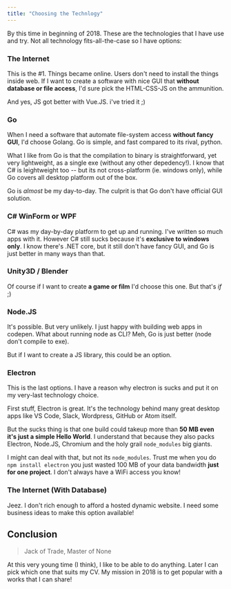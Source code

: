```yaml
---
title: "Choosing the Technlogy"
---
```


By this time in beginning of 2018. These are the technologies that I have use and try. Not all technology fits-all-the-case so I have options:

### The Internet

This is the #1. Things became online. Users don't need to install the things inside web. If I want to create a software with nice GUI that **without database or file access**, I'd sure pick the HTML-CSS-JS on the ammunition.

And yes, JS got better with Vue.JS. i've tried it ;)

### Go

When I need a software that automate file-system access **without fancy GUI**, I'd choose Golang. Go is simple, and fast compared to its rival, python.

What I like from Go is that the compilation to binary is straightforward, yet very lightweight, as a single exe (without any other depedency!). I know that C# is leightweight too -- but its not cross-platform (ie. windows only), while Go covers all desktop platform out of the box.

Go is *almost* be my day-to-day. The culprit is that Go don't have official GUI solution.

### C# WinForm or WPF

C# was my day-by-day platform to get up and running. I've written so much apps with it. However C# still sucks because it's **exclusive to windows only**. I know there's .NET core, but it still don't have fancy GUI, and Go is just better in many ways than that.

### Unity3D / Blender

Of course if I want to create **a game or film** I'd choose this one. But that's *if* ;)

### Node.JS

It's possible. But very unlikely. I just happy with building web apps in codepen. What about running node as CLI? Meh, Go is just better (node don't compile to exe).

But if I want to create a JS library, this could be an option.

### Electron

This is the last options. I have a reason why electron is sucks and put it on my very-last technology choice.

First stuff, Electron is great. It's the technology behind many great desktop apps like VS Code, Slack, Wordpress, GitHub or Atom itself.

But the sucks thing is that one build could takeup more than **50 MB even it's just a simple Hello World**. I understand that because they also packs Electron, Node.JS, Chromium and the holy grail `node_modules` big giants.

I might can deal with that, but not its `node_modules`. Trust me when you do `npm install electron` you just wasted 100 MB of your data bandwidth **just for one project**. I don't always have a WiFi access you know!

### The Internet (With Database)

Jeez. I don't rich enough to afford a hosted dynamic website. I need some business ideas to make this option available!

## Conclusion

> Jack of Trade, Master of None

At this very young time (I think), I like to be able to do anything. Later I can pick which one that suits my CV. My mission in 2018 is to get popular with a works that I can share!